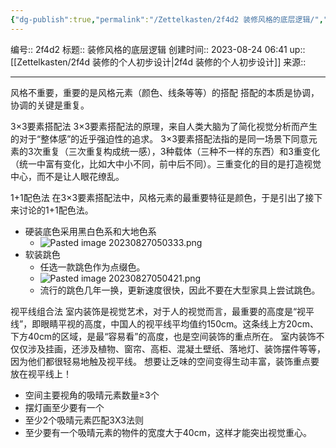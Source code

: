 ```yaml
---
{"dg-publish":true,"permalink":"/Zettelkasten/2f4d2 装修风格的底层逻辑/","dgPassFrontmatter":true}
---
```


编号:: 2f4d2
标题:: 装修风格的底层逻辑
创建时间:: 2023-08-24 06:41
up:: [[Zettelkasten/2f4d 装修的个人初步设计\|2f4d 装修的个人初步设计]]
来源:: 

---

风格不重要，重要的是风格元素（颜色、线条等等）的搭配
搭配的本质是协调，协调的关键是重复。

3×3要素搭配法
3×3要素搭配法的原理，来自人类大脑为了简化视觉分析而产生的对于“整体感”的近乎强迫性的追求。
3×3要素搭配法指的是同一场景下同意元素的3次重复（三次重复构成统一感），3种载体（三种不一样的东西）和3重变化（统一中富有变化，比如大中小不同，前中后不同）。三重变化的目的是打造视觉中心，而不是让人眼花缭乱。

1+1配色法
在3×3要素搭配法中，风格元素的最重要特征是颜色，于是引出了接下来讨论的1+1配色法。
- 硬装底色采用黑白色系和大地色系
	- ![Pasted image 20230827050333.png](/img/user/attachment/Pasted%20image%2020230827050333.png)
- 软装跳色
	- 任选一款跳色作为点缀色。
	- ![Pasted image 20230827050421.png](/img/user/attachment/Pasted%20image%2020230827050421.png)
	- 流行的跳色几年一换，更新速度很快，因此不要在大型家具上尝试跳色。


视平线组合法
室内装饰是视觉艺术，对于人的视觉而言，最重要的高度是“视平线”，即眼睛平视的高度，中国人的视平线平均值约150cm。这条线上方20cm、下方40cm的区域，是最“容易看”的高度，也是空间装饰的重点所在。
室内装饰不仅仅涉及挂画，还涉及植物、窗帘、高柜、混凝土壁纸、落地灯、装饰摆件等等，因为他们都很轻易地触及视平线。
想要让乏味的空间变得生动丰富，装饰重点要放在视平线上！
- 空间主要视角的吸晴元素数量≥3个
- 摆灯画至少要有一个
- 至少2个吸晴元素匹配3X3法则
- 至少要有一个吸晴元素的物件的宽度大于40cm，这样才能突出视觉重心。
